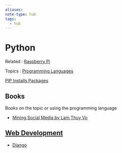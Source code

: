 ```yaml
---
aliases: 
note-type: hub
tags:
  - hub
---
```


# Python

Related : [Raspberry Pi](Raspberry%20Pi.md)

Topics : [Programming Languages](Programming%20Languages.md)

[PIP Installs Packages](3-permanent-notes-🧲/PIP.md)

## Books

Books on the topic or using the programming language

- [Mining Social Media by Lam Thuy Vo](Readwise/Mining%20Social%20Media.md)

## [Web Development](Web%20Development.md)

- [Django](Django.md)

